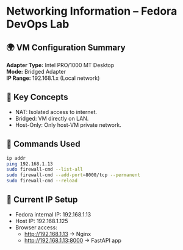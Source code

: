# Networking Information – Fedora DevOps Lab

## 🌍 VM Configuration Summary
**Adapter Type:** Intel PRO/1000 MT Desktop  
**Mode:** Bridged Adapter  
**IP Range:** 192.168.1.x (Local network)

## 🧩 Key Concepts
- NAT: Isolated access to internet.
- Bridged: VM directly on LAN.
- Host-Only: Only host-VM private network.

## 🧠 Commands Used
```bash
ip addr
ping 192.168.1.13
sudo firewall-cmd --list-all
sudo firewall-cmd --add-port=8000/tcp --permanent
sudo firewall-cmd --reload
```

## 🔎 Current IP Setup
- Fedora internal IP: 192.168.1.13  
- Host IP: 192.168.1.125  
- Browser access:
  - http://192.168.1.13 → Nginx  
  - http://192.168.1.13:8000 → FastAPI app